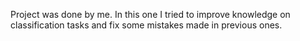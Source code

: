 Project was done by me. In this one I tried to improve knowledge on classification tasks and fix some mistakes made in previous ones.
